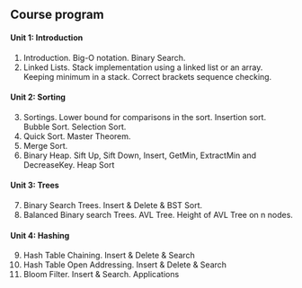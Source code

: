 ## Course program

#### Unit 1: Introduction
1. Introduction. Big-O notation. Binary Search. 
2. Linked Lists. Stack implementation using a linked list or an array. Keeping minimum in a stack. Correct brackets sequence checking.

#### Unit 2: Sorting
3. Sortings. Lower bound for comparisons in the sort. Insertion sort. Bubble Sort. Selection Sort.
4. Quick Sort. Master Theorem.
5. Merge Sort.
6. Binary Heap. Sift Up, Sift Down, Insert, GetMin, ExtractMin and DecreaseKey. Heap Sort

#### Unit 3: Trees
7. Binary Search Trees. Insert & Delete & BST Sort.
8. Balanced Binary search Trees. AVL Tree. Height of AVL Tree on n nodes.

#### Unit 4: Hashing 
9. Hash Table Chaining. Insert & Delete & Search
10. Hash Table Open Addressing. Insert & Delete & Search
11. Bloom Filter. Insert & Search. Applications

